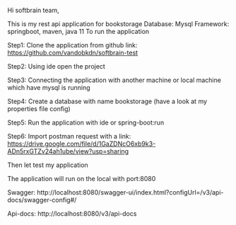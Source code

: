 Hi softbrain team,

This is my rest api application for bookstorage
Database: Mysql
Framework: springboot, maven, java 11
To run the application

Step1: Clone the application from github link: https://github.com/vandobkdn/softbrain-test

Step2: Using ide open the project

Step3: Connecting the application with another machine or local machine which have mysql is running

Step4: Create a database with name bookstorage (have a look at my properties file config)

Step5: Run the application with ide or spring-boot:run

Step6: Import postman request with a link: https://drive.google.com/file/d/1GaZDNcO6xb9k3-ADn5rxGTZv24ah1ube/view?usp=sharing

Then let test my application

The application will run on the local with port:8080


Swagger: http://localhost:8080/swagger-ui/index.html?configUrl=/v3/api-docs/swagger-config#/

Api-docs: http://localhost:8080/v3/api-docs
